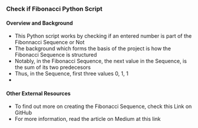 ### Check if Fibonacci Python Script
#### Overview and Background
- This Python script works by checking if an entered number is part of the Fibonnacci Sequence or Not
- The background which forms the basis of the project is how the Fibonacci Sequence is structured
- Notably, in the Fibonacci Sequence, the next value in the Sequence, is the sum of its two predecesors
- Thus, in the Sequence, first three values 0, 1, 1
- 

#### Other External Resources
- To find out more on creating the Fibonacci Sequence, check this Link on GitHub
- For more information, read the article on Medium at this link 
